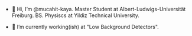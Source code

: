 - 👋 Hi, I’m @mucahit-kaya. Master Student at Albert-Ludwigs-Universität Freiburg. BS. Physiscs at Yildiz Technical University. 

- 🌱 I’m currently working(ish) at "Low Background Detectors".

